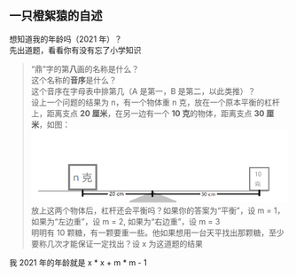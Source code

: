 ## 一只橙絮猿的自述
想知道我的年龄吗（2021 年）？  
先出道题，看看你有没有忘了小学知识
>“鼎”字的第**八**画的名称是什么？  
>这个名称的**音序**是什么？  
>这个音序在字母表中排第几（A 是第一，B 是第二，以此类推）？  
>设上一个问题的结果为 n，有一个物体重 n 克，放在一个原本平衡的杠杆上，距离支点 **20 厘米**，在另一边有一个 **10 克**的物体，距离支点 **30 厘米**，如图：  
>![杠杆](杠杆.png)  
>放上这两个物体后，杠杆还会平衡吗？如果你的答案为“平衡”，设 m = 1，如果为“左边重”，设 m = 2, 如果为“右边重”，设 m = 3  
>明明有 10 颗糖，有一颗要重一些。他如果想用一台天平找出那颗糖，至少要称几次才能保证一定找出？设 x 为这道题的结果  

我 2021 年的年龄就是 x * x + m * m - 1
